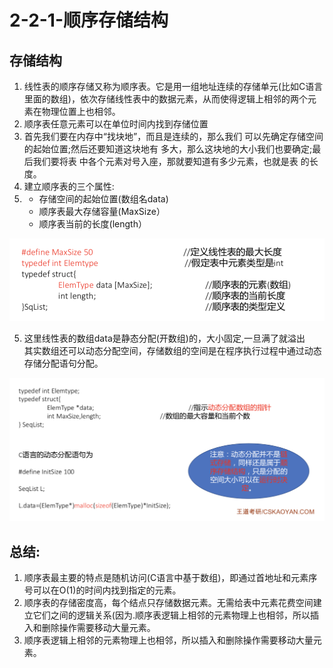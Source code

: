 # 2-2-1-顺序存储结构

## 存储结构

1. 线性表的顺序存储又称为顺序表。它是用一组地址连续的存储单元\(比如C语言里面的数组\)，依次存储线性表中的数据元素，从而使得逻辑上相邻的两个元素在物理位置上也相邻。
2. 顺序表任意元素可以在单位时间内找到存储位置
3. 首先我们要在内存中“找块地”，而且是连续的，那么我们 可以先确定存储空间的起始位置;然后还要知道这块地有 多大，那么这块地的大小我们也要确定;最后我们要将表 中各个元素对号入座，那就要知道有多少元素，也就是表 的长度。
4. 建立顺序表的三个属性: 
5. * 存储空间的起始位置\(数组名data\)
   * 顺序表最大存储容量\(MaxSize）
   * 顺序表当前的长度\(length）

![](../../.gitbook/assets/image%20%28163%29.png)

5. 这里线性表的数组data是静态分配\(开数组\)的，大小固定,一旦满了就溢出   
其实数组还可以动态分配空间，存储数组的空间是在程序执行过程中通过动态存储分配语句分配。

![](../../.gitbook/assets/image%20%28122%29.png)

## 总结:

1. 顺序表最主要的特点是随机访问\(C语言中基于数组\)，即通过首地址和元素序号可以在O\(1\)的时间内找到指定的元素。
2. 顺序表的存储密度高，每个结点只存储数据元素。无需给表中元素花费空间建立它们之间的逻辑关系\(因为.顺序表逻辑上相邻的元素物理上也相邻，所以插入和删除操作需要移动大量元素。
3. 顺序表逻辑上相邻的元素物理上也相邻，所以插入和删除操作需要移动大量元素。

